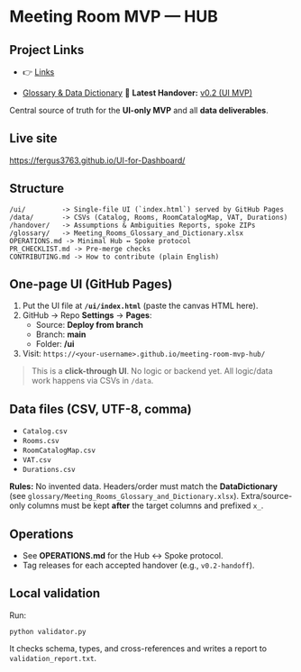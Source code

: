 # Meeting Room MVP — HUB
## Project Links

- 👉 [Links](docs/links.md) 

- [Glossary & Data Dictionary](glossary/Meeting_Rooms_Glossary_and_Dictionary.xlsx)
🔖 **Latest Handover:** [v0.2 (UI MVP)](https://github.com/Fergus3763/UI-for-Dashboard/releases/tag/v0.2-handoff)

Central source of truth for the **UI-only MVP** and all **data deliverables**.
## Live site
https://fergus3763.github.io/UI-for-Dashboard/

## Structure
```
/ui/         -> Single-file UI (`index.html`) served by GitHub Pages
/data/       -> CSVs (Catalog, Rooms, RoomCatalogMap, VAT, Durations)
/handover/   -> Assumptions & Ambiguities Reports, spoke ZIPs
/glossary/   -> Meeting_Rooms_Glossary_and_Dictionary.xlsx
OPERATIONS.md -> Minimal Hub ↔ Spoke protocol
PR_CHECKLIST.md -> Pre-merge checks
CONTRIBUTING.md -> How to contribute (plain English)
```

## One-page UI (GitHub Pages)
1. Put the UI file at **`/ui/index.html`** (paste the canvas HTML here).
2. GitHub → Repo **Settings** → **Pages**:
   - Source: **Deploy from branch**
   - Branch: **main**
   - Folder: **/ui**
3. Visit: `https://<your-username>.github.io/meeting-room-mvp-hub/`

> This is a **click-through UI**. No logic or backend yet. All logic/data work happens via CSVs in `/data`.

## Data files (CSV, UTF-8, comma)
- `Catalog.csv`
- `Rooms.csv`
- `RoomCatalogMap.csv`
- `VAT.csv`
- `Durations.csv`

**Rules:** No invented data. Headers/order must match the **DataDictionary** (see `glossary/Meeting_Rooms_Glossary_and_Dictionary.xlsx`). Extra/source-only columns must be kept **after** the target columns and prefixed `x_`.

## Operations
- See **OPERATIONS.md** for the Hub ↔ Spoke protocol.
- Tag releases for each accepted handover (e.g., `v0.2-handoff`).

## Local validation
Run:
```
python validator.py
```
It checks schema, types, and cross-references and writes a report to `validation_report.txt`.
